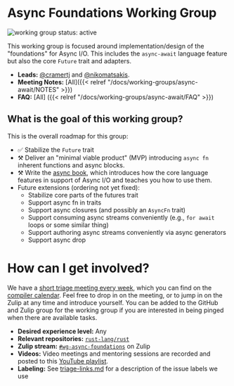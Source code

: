 # Async Foundations Working Group
![working group status: active][status]

This working group is focused around implementation/design of the "foundations" for Async I/O.
This includes the `async-await` language feature but also the core `Future` trait and adapters.

- **Leads:** [@cramertj][cramertj] and [@nikomatsakis][nikomatsakis].
- **Meeting Notes:** [All]({{< relref "/docs/working-groups/async-await/NOTES" >}})
- **FAQ:** [All] ({{< relref "/docs/working-groups/async-await/FAQ" >}})

[status]: https://img.shields.io/badge/status-active-brightgreen.svg?style=for-the-badge

## What is the goal of this working group?

This is the overall roadmap for this group:

- ✅ Stabilize the `Future` trait
- ⚒️ Deliver an "minimal viable product" (MVP) introducing `async fn` inherent functions and async blocks.
- ⚒️ Write the [async book](https://github.com/rust-lang/async-book), which introduces how the core language features in support of Async I/O and teaches you how to use them.
- Future extensions (ordering not yet fixed):
  - Stabilize core parts of the futures trait
  - Support async fn in traits
  - Support async closures (and possibly an `AsyncFn` trait)
  - Support consuming async streams conveniently (e.g., `for await` loops or some similar thing)
  - Support authoring async streams conveniently via async generators
  - Support async drop 

# How can I get involved?

We have a [short triage meeting every week](https://calendar.google.com/event?action=TEMPLATE&tmeid=NjQzdWExaDF2OGlqM3QwN2hncWI5Y2o1dm5fMjAxOTA2MTFUMTcwMDAwWiA2dTVycnRjZTZscnR2MDdwZmkzZGFtZ2p1c0Bn&tmsrc=6u5rrtce6lrtv07pfi3damgjus%40group.calendar.google.com&scp=ALL), which you can find on the [compiler calendar][cc]. Feel free to drop in on the meeting, or to jump in on the Zulip at any time and introduce yourself. You can be added to the GitHub and Zulip group for the working group if you are interested in being pinged when there are available tasks.

[cc]: https://github.com/rust-lang/compiler-team#meeting-calendar

- **Desired experience level:** Any
- **Relevant repositories:** [`rust-lang/rust`][repo]
- **Zulip stream:** [`#wg-async-foundations`][zulip] on Zulip
- **Videos:** Video meetings and mentoring sessions are recorded and posted to this [YouTube playlist](https://www.youtube.com/watch?v=xe2_whJWBC0&list=PL85XCvVPmGQgGNOAwhOKIfCL6TuRLJlWy).
- **Labeling:** See [triage-links.md](triage-links.md) for a description of the issue labels we use

[repo]: https://github.com/rust-lang/rust
[zulip]: https://rust-lang.zulipchat.com/#narrow/stream/187312-t-compiler.2Fwg-async-await

[nikomatsakis]: https://github.com/nikomatsakis
[cramertj]: https://github.com/cramertj
